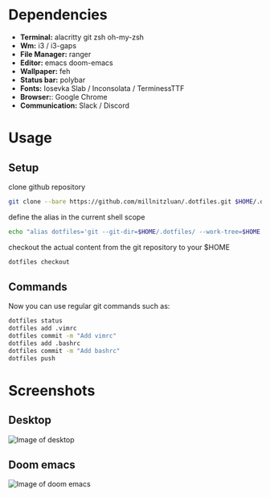 # Dependencies

* **Terminal:** alacritty git zsh oh-my-zsh
* **Wm:** i3 / i3-gaps
* **File Manager:** ranger
* **Editor:** emacs doom-emacs
* **Wallpaper:** feh
* **Status bar:** polybar
* **Fonts:** Iosevka Slab / Inconsolata / TerminessTTF
* **Browser:**: Google Chrome
* **Communication:** Slack / Discord

# Usage

## Setup
clone github repository

```sh
git clone --bare https://github.com/millnitzluan/.dotfiles.git $HOME/.dotfiles
```

define the alias in the current shell scope
```sh
echo "alias dotfiles='git --git-dir=$HOME/.dotfiles/ --work-tree=$HOME'" >> $HOME/.zshrc
```

checkout the actual content from the git repository to your $HOME

```sh
dotfiles checkout
```

## Commands

Now you can use regular git commands such as:

```sh
dotfiles status
dotfiles add .vimrc
dotfiles commit -m "Add vimrc"
dotfiles add .bashrc
dotfiles commit -m "Add bashrc"
dotfiles push
```


# Screenshots

## Desktop
![Image of desktop](https://i.imgur.com/bH8L9Bf.png)

## Doom emacs
![Image of doom emacs](https://i.imgur.com/8fdUqGn.png)

